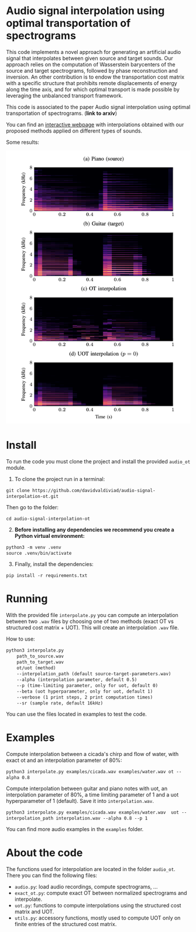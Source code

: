 # Audio signal interpolation using optimal transportation of spectrograms

This code implements a novel approach for generating an artificial audio signal that interpolates between given source and target sounds. Our approach relies on the computation of Wasserstein barycenters of the source and target spectrograms, followed by phase reconstruction and inversion. An other contribution is to endow the transportation cost matrix with a specific structure that prohibits remote displacements of energy along the time axis, and for which optimal transport is made possible by leveraging the unbalanced transport framework. 

This code is associated to the paper Audio signal interpolation using optimal transportation of spectrograms. (**link to arxiv**)

You can find an [interactive webpage](https://davidvaldiviad.github.io/audio-signal-interpolation-ot) with interpolations obtained with our proposed methods applied on different types of sounds.

Some results:

![interpolation-notes](figs/interpolation-notes.png)

# Install

To run the code you must clone the project and install the provided `audio_ot` module. 

1) To clone the project run in a terminal:

````
git clone https://github.com/davidvaldiviad/audio-signal-interpolation-ot.git
````

Then go to the folder:

`````
cd audio-signal-interpolation-ot
`````

2. **Before installing any dependencies we recommend you create a Python virtual environment:**

`````
python3 -m venv .venv
source .venv/bin/activate
`````

3. Finally, install the dependencies:

````
pip install -r requirements.txt
````

# Running

With the provided file `interpolate.py` you can compute an interpolation between two `.wav` files by choosing one of two methods (exact OT vs structured cost matrix + UOT). This will create an interpolation `.wav` file.

How to use:

````
python3 interpolate.py
	path_to_source.wav
	path_to_target.wav
	ot/uot (method)
	--interpolation_path (default source-target-parameters.wav)
	--alpha (interpolation parameter, default 0.5)
	--p (time-limiting parameter, only for uot, default 0)
	--beta (uot hyperparameter, only for uot, default 1)
	--verbose (1 print steps, 2 print computation times)
	--sr (sample rate, default 16kHz)
`````

You can use the files located in examples to test the code.

# Examples

Compute interpolation between a cicada's chirp and flow of water, with exact ot and an interpolation parameter of 80%:


````
python3 interpolate.py examples/cicada.wav examples/water.wav ot --alpha 0.8
````

Compute interpolation between guitar and piano notes with uot, an interpolation parameter of 80%, a time limiting parameter of 1 and a uot hyperparameter of 1 (default). Save it into `interpolation.wav`.

`````
python3 interpolate.py examples/cicada.wav examples/water.wav  uot --interpolation_path interpolation.wav --alpha 0.8 --p 1
`````

You can find more audio examples in the `examples` folder.

# About the code

The functions used for interpolation are located in the folder `audio_ot`. There you can find the following files:

* `audio.py`: load audio recordings, compute spectrograms, ...
* `exact_ot.py`: compute exact OT between normalized spectrograms and interpolate.
* `uot.py`: functions to compute interpolations using the structured cost matrix and UOT.
* `utils.py`: accessory functions, mostly used to compute UOT only on finite entries of the structured cost matrix.